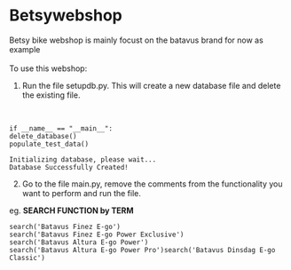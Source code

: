 # Betsywebshop

Betsy bike webshop is mainly focust on the batavus brand for now as example
<br>
<br>
To use this webshop:<br>
1. Run the file setupdb.py. This will create a new database file and delete the existing file.<br>
<br>
	    
    if __name__ == "__main__":
	delete_database()
	populate_test_data() 

	Initializing database, please wait...
	Database Successfully Created!
	
2.	Go to the file main.py, remove the comments from the functionality you want to perform and run the file.

eg.	**SEARCH FUNCTION by TERM**
	
	search('Batavus Finez E-go')
	search('Batavus Finez E-go Power Exclusive')
	search('Batavus Altura E-go Power')
	search('Batavus Altura E-go Power Pro')search('Batavus Dinsdag E-go Classic')
